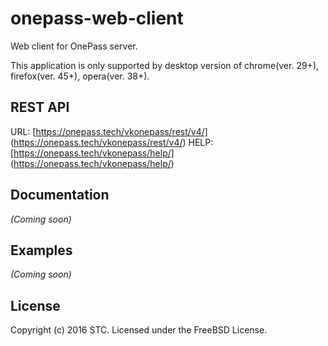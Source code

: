 # onepass-web-client
Web client for OnePass server.
<p>This application is only supported by desktop version of chrome(ver. 29+), firefox(ver. 45+), opera(ver. 38+).</p>

## REST API
URL: [https://onepass.tech/vkonepass/rest/v4/] (https://onepass.tech/vkonepass/rest/v4/)
HELP: [https://onepass.tech/vkonepass/help/] (https://onepass.tech/vkonepass/help/)

## Documentation
_(Coming soon)_

## Examples
_(Coming soon)_

## License
Copyright (c) 2016 STC. Licensed under the FreeBSD License.
